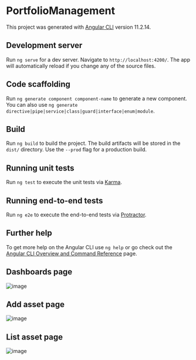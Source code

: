 # PortfolioManagement

This project was generated with [Angular CLI](https://github.com/angular/angular-cli) version 11.2.14.

## Development server

Run `ng serve` for a dev server. Navigate to `http://localhost:4200/`. The app will automatically reload if you change any of the source files.

## Code scaffolding

Run `ng generate component component-name` to generate a new component. You can also use `ng generate directive|pipe|service|class|guard|interface|enum|module`.

## Build

Run `ng build` to build the project. The build artifacts will be stored in the `dist/` directory. Use the `--prod` flag for a production build.

## Running unit tests

Run `ng test` to execute the unit tests via [Karma](https://karma-runner.github.io).

## Running end-to-end tests

Run `ng e2e` to execute the end-to-end tests via [Protractor](http://www.protractortest.org/).

## Further help

To get more help on the Angular CLI use `ng help` or go check out the [Angular CLI Overview and Command Reference](https://angular.io/cli) page.

## Dashboards page
![image](https://github.com/user-attachments/assets/29359d69-0bb3-4036-9407-5a6533929b2a)

## Add asset page
![image](https://github.com/user-attachments/assets/2e3de9bf-0c5a-41a7-b32c-5fe56f4fdf5c)

## List asset page
![image](https://github.com/user-attachments/assets/06965b98-6c41-4a1a-9485-60f72f08a08a)

